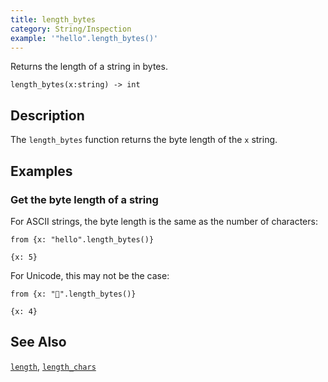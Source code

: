 ```yaml
---
title: length_bytes
category: String/Inspection
example: '"hello".length_bytes()'
---
```

Returns the length of a string in bytes.

```tql
length_bytes(x:string) -> int
```

## Description

The `length_bytes` function returns the byte length of the `x` string.

## Examples

### Get the byte length of a string

For ASCII strings, the byte length is the same as the number of characters:

```tql
from {x: "hello".length_bytes()}
```

```tql
{x: 5}
```

For Unicode, this may not be the case:

```tql
from {x: "👻".length_bytes()}
```

```tql
{x: 4}
```

## See Also

[`length`](/reference/functions/length),
[`length_chars`](/reference/functions/length_chars)
